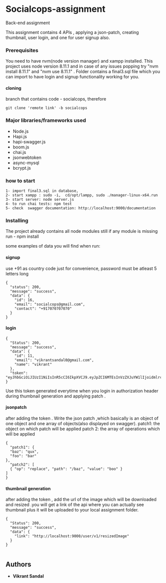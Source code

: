 # Socialcops-assignment
Back-end assignment

This assignment contains 4 APIs  , applying a json-patch, creating thumbnail, user login, and one for user signup also.


### Prerequisites
  You need to have nvm(node version manager) and xampp installed. This project uses node version 8.11.1 and in case of any issues popping try "nvm install 8.11.1"
and "nvm use 8.11.1" . Folder contains a final3.sql file which you can import to have login and signup functionality working for you.

#### cloning
branch that contains code  - socialcops, therefore 

```
git clone 'remote link' -b socialcops

```
  
### Major libraries/frameworks used
* Node.js
* Hapi.js
* hapi-swagger.js
* boom.js
* chai.js
* jsonwebtoken
* async-mysql
* bcrypt.js

  
  
  
  
  
  
### how to start 

```
1- import final3.sql in database,
2- start xampp : sudo -i,  cd/opt/lampp, sudo ./manager-linux-x64.run 
3- start server: node server.js
4- to run chai tests: npm test
5- check  swagger documentation: http://localhost:9000/documentation

```

### Installing
The project already contains all node modules still if any 
module is missing run - npm install


some examples of data you will find when run:


#### signup

use +91 as country code just for convenience,
password must be atleast 5 letters long

```
{
  "status": 200,
  "message": "success",
  "data": {
    "id": 16,
    "email": "socialcops@gmail.com",
    "contact": "+917070707070"
  }
}

```


#### login
```
{
  "Status": 200,
  "message": "success",
  "data": {
    "id": 11,
    "email": "vikrantsandal0@gmail.com",
    "name": "vikrant"
  },
  "token": "eyJhbGciOiJIUzI1NiIsInR5cCI6IkpXVCJ9.eyJpZCI6MTEsInVzZXJuYW1lIjoidmlrcmFudCIsImlhdCI6MTUyNDU1MDg0N30.JJNDdmZUoYSSOyFsUagvgIcrGJd_UxiyxjaXeK8P3ns"
}
```

Use this token generated everytime when you login in authorization header during  thumbnail generation and applying patch .

#### jsonpatch

after adding the token . Write the json patch ,which basically is an object of one object and one array of objects(also displayed
on swagger).
patch1: the object on which patch will be applied
patch 2: the array of operations which will be applied

```
{
  "patch1": {
  "baz": "qux",
  "foo": "bar"
},
  "patch2": [
  { "op": "replace", "path": "/baz", "value": "boo" }
]
}

```
#### thumbnail generation

after adding the token , add the url of the image which will be downloaded and resized .you will get a link of the api where you can
actually see thumbnail plus it will be uploaded to your local assignment folder.
```
{
  "Status": 200,
  "message": "success",
  "data": {
    "link": "http://localhost:9000/user/v1/resizedImage"
  }
}


```
## Authors

* **Vikrant Sandal** 
